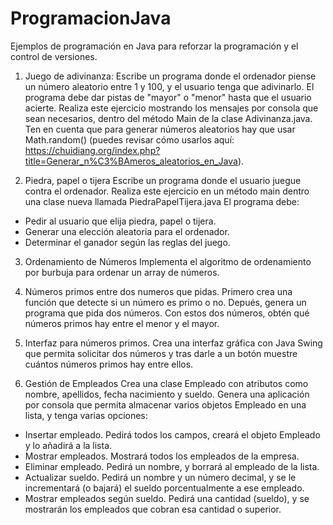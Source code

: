 # ProgramacionJava
 Ejemplos de programación en Java para reforzar la programación y el control de versiones.


1. Juego de adivinanza:
Escribe un programa donde el ordenador piense un número aleatorio entre 1 y 100, y el usuario tenga que adivinarlo. El programa debe dar pistas de "mayor" o "menor" hasta que el usuario acierte. Realiza este ejercicio mostrando los mensajes por consola que sean necesarios, dentro del método Main de la clase Adivinanza.java. Ten en cuenta que para generar números aleatorios hay que usar Math.random() (puedes revisar cómo usarlos aquí: https://chuidiang.org/index.php?title=Generar_n%C3%BAmeros_aleatorios_en_Java).

2. Piedra, papel o tijera
Escribe un programa donde el usuario juegue contra el ordenador. Realiza este ejercicio en un método main dentro una clase nueva llamada PiedraPapelTijera.java El programa debe:
- Pedir al usuario que elija piedra, papel o tijera.
- Generar una elección aleatoria para el ordenador.
- Determinar el ganador según las reglas del juego.

3. Ordenamiento de Números
Implementa el algoritmo de ordenamiento por burbuja para ordenar un array de números. 

4. Números primos entre dos numeros que pidas.
Primero crea una función que detecte si un número es primo o no. Depués, genera un programa que pida dos números. Con estos dos números, obtén qué números primos hay entre el menor y el mayor.

5. Interfaz para números primos.
Crea una interfaz gráfica con Java Swing que permita solicitar dos números y tras darle a un botón muestre cuántos números primos hay entre ellos.

6. Gestión de Empleados
Crea una clase Empleado con atributos como nombre, apellidos, fecha nacimiento y sueldo. 
Genera una aplicación por consola que permita almacenar varios objetos Empleado en una lista, y tenga varias opciones:
- Insertar empleado. Pedirá todos los campos, creará el objeto Empleado y lo añadirá a la lista.
- Mostrar empleados. Mostrará todos los empleados de la empresa.
- Eliminar empleado. Pedirá un nombre, y borrará al empleado de la lista.
- Actualizar sueldo. Pedirá un nombre y un número decimal, y se le incrementará (o bajará) el sueldo porcentualmente a ese empleado.
- Mostrar empleados según sueldo. Pedirá una cantidad (sueldo), y se mostrarán los empleados que cobran esa cantidad o superior.


